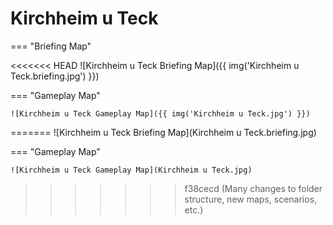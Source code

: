 # Kirchheim u Teck

=== "Briefing Map"

<<<<<<< HEAD
    ![Kirchheim u Teck Briefing Map]({{ img('Kirchheim u Teck.briefing.jpg') }})

=== "Gameplay Map"

    ![Kirchheim u Teck Gameplay Map]({{ img('Kirchheim u Teck.jpg') }})
=======
    ![Kirchheim u Teck Briefing Map](Kirchheim u Teck.briefing.jpg)

=== "Gameplay Map"

    ![Kirchheim u Teck Gameplay Map](Kirchheim u Teck.jpg)
>>>>>>> f38cecd (Many changes to folder structure, new maps, scenarios, etc.)
